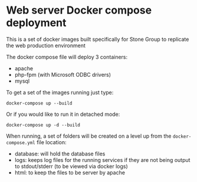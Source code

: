 # Web server Docker compose deployment

This is a set of docker images built specifically for Stone Group to replicate the web production environment

The docker compose file will deploy 3 containers:
- apache
- php-fpm (with Microsoft ODBC drivers)
- mysql

To get a set of the images running just type:

```shell
docker-compose up --build
```

Or if you would like to run it in detached mode:

```shell
docker-compose up -d --build
```

When running, a set of folders will be created on a level up from the `docker-compose.yml` file location:
 - database: will hold the database files
 - logs: keeps log files for the running services if they are not being output to stdout/stderr (to be viewed via docker logs)
 - html: to keep the files to be server by apache